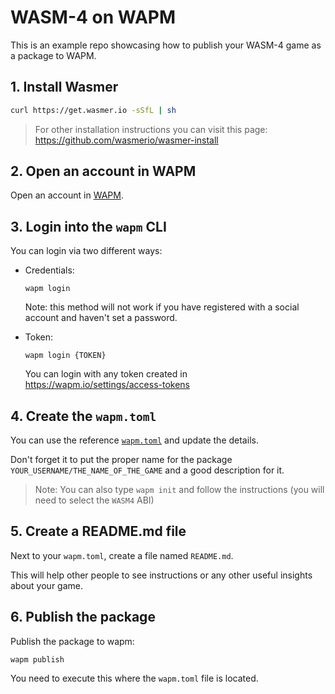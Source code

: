 # WASM-4 on WAPM

This is an example repo showcasing how to publish your WASM-4 game as a package to WAPM.

## 1. Install Wasmer

```bash
curl https://get.wasmer.io -sSfL | sh
```

> For other installation instructions you can visit this page: https://github.com/wasmerio/wasmer-install

## 2. Open an account in WAPM

Open an account in [WAPM](https://wapm.io).

## 3. Login into the `wapm` CLI

You can login via two different ways:
* Credentials:

  ```
  wapm login
  ```

  Note: this method will not work if you have registered with a social account and haven't set
  a password.

* Token:

  ```
  wapm login {TOKEN}
  ```
  
  You can login with any token created in https://wapm.io/settings/access-tokens

## 4. Create the `wapm.toml`

You can use the reference [`wapm.toml`](https://github.com/wasmerio/wasm4-on-wapm/blob/main/wapm.toml) and update the details.

Don't forget it to put the proper name for the package `YOUR_USERNAME/THE_NAME_OF_THE_GAME` and a good description for it.

> Note: You can also type `wapm init` and follow the instructions (you will need to select the `WASM4` ABI)

## 5. Create a README.md file

Next to your `wapm.toml`, create a file named `README.md`.

This will help other people to see instructions or any other useful insights about your game.

## 6. Publish the package

Publish the package to wapm:

```
wapm publish
```

You need to execute this where the `wapm.toml` file is located.
